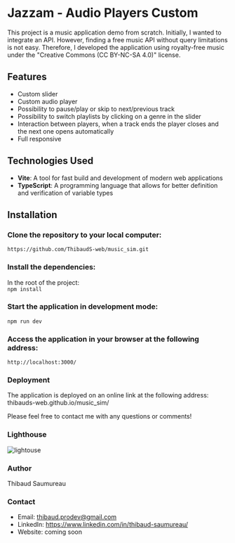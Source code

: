 # Jazzam - Audio Players Custom 

This project is a music application demo from scratch. Initially, I wanted to integrate an API. However, finding a free music API without query limitations is not easy.
Therefore, I developed the application using royalty-free music under the "Creative Commons (CC BY-NC-SA 4.0)" license.

## Features

-   Custom slider
-   Custom audio player
-   Possibility to pause/play or skip to next/previous track
-   Possibility to switch playlists by clicking on a genre in the slider
-   Interaction between players, when a track ends the player closes and the next one opens automatically
-   Full responsive

## Technologies Used

-   **Vite**: A tool for fast build and development of modern web applications
-   **TypeScript**: A programming language that allows for better definition and verification of variable types

## Installation

### Clone the repository to your local computer:
`https://github.com/ThibaudS-web/music_sim.git`

### Install the dependencies:
In the root of the project:  
`npm install`

### Start the application in development mode: 
`npm run dev`

### Access the application in your browser at the following address:
`http://localhost:3000/`

### Deployment
The application is deployed on an online link at the following address: thibauds-web.github.io/music_sim/

Please feel free to contact me with any questions or comments!

### Lighthouse 
![lightouse](https://user-images.githubusercontent.com/66798720/223074147-4dfcdeaa-8605-4cd4-a528-119544dacf47.png)

### Author
Thibaud Saumureau

### Contact

-   Email: thibaud.prodev@gmail.com
-   LinkedIn: https://www.linkedin.com/in/thibaud-saumureau/
-   Website: coming soon


